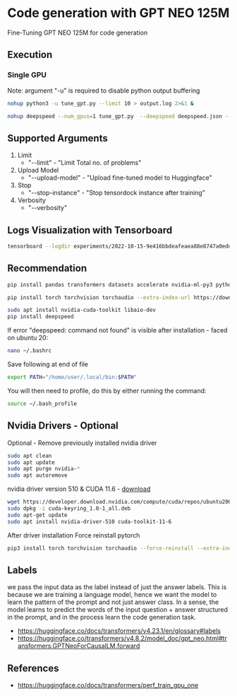 # Code generation with GPT NEO 125M

Fine-Tuning GPT NEO 125M for code generation

## Execution

### Single GPU

Note: argument "-u" is required to disable python output buffering

```bash
nohup python3 -u tune_gpt.py --limit 10 > output.log 2>&1 &
```

```bash
nohup deepspeed --num_gpus=1 tune_gpt.py  --deepspeed deepspeed.json --upload-model > output.log 2>&1 &
```

## Supported Arguments

1. Limit
    - "--limit" - "Limit Total no. of problems"
2. Upload Model
    - "--upload-model" - "Upload fine-tuned model to Huggingface"
3. Stop
    - "--stop-instance" - "Stop tensordock instance after training"
4. Verbosity
    - "--verbosity"

## Logs Visualization with Tensorboard

```bash
tensorboard --logdir experiments/2022-10-15-9e416bbdeafeaea88e8747a0edd284f93d7551ea3cc387377269ceed52957730/logs
```

## Recommendation

```bash
pip install pandas transformers datasets accelerate nvidia-ml-py3 python-dotenv requests
```

```bash
pip install torch torchvision torchaudio --extra-index-url https://download.pytorch.org/whl/cu116
```

```bash
sudo apt install nvidia-cuda-toolkit libaio-dev
pip install deepspeed
```

If error "deepspeed: command not found" is visible after installation - faced on ubuntu 20:

```bash
nano ~/.bashrc
```

Save following at end of file

```bash
export PATH="/home/user/.local/bin:$PATH"
```

You will then need to profile, do this by either running the command:

```bash
source ~/.bash_profile
```

## Nvidia Drivers - Optional

Optional - Remove previously installed nvidia driver

```bash
sudo apt clean
sudo apt update
sudo apt purge nvidia-* 
sudo apt autoremove
```

nvidia driver version 510 & CUDA 11.6 - [download](https://developer.nvidia.com/cuda-downloads?target_os=Linux&target_arch=x86_64&Distribution=Ubuntu&target_version=20.04&target_type=deb_network)

```bash
wget https://developer.download.nvidia.com/compute/cuda/repos/ubuntu2004/x86_64/cuda-keyring_1.0-1_all.deb
sudo dpkg -i cuda-keyring_1.0-1_all.deb
sudo apt-get update
sudo apt install nvidia-driver-510 cuda-toolkit-11-6
```

After driver installation Force reinstall  pytorch

```bash
pip3 install torch torchvision torchaudio --force-reinstall --extra-index-url https://download.pytorch.org/whl/cu116
```

## Labels

we pass the input data as the label instead of just the answer labels. This is because we are training a language model, hence we want the model to learn the pattern of the prompt and not just answer class. In a sense, the model learns to predict the words of the input question + answer structured in the prompt, and in the process learn the code generation task.

- https://huggingface.co/docs/transformers/v4.23.1/en/glossary#labels
- https://huggingface.co/transformers/v4.8.2/model_doc/gpt_neo.html#transformers.GPTNeoForCausalLM.forward

## References

- https://huggingface.co/docs/transformers/perf_train_gpu_one
